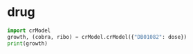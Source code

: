 # drug

```python
import crModel
growth, (cobra, ribo) = crModel.crModel({"DB01082": dose})
print(growth)
```

